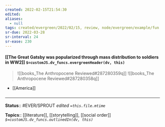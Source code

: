 ```yaml
---
created: 2022-02-15T21:54:30 
edited: 
aliases:
  - null
tags: created/evergreen/2022/02/15, review, node/evergreen/example/fun
sr-due: 2022-03-28
sr-interval: 24
sr-ease: 230
---
```


#### [[The Great Gatsby was popularized through mass distribution to soldiers in WW2]] `$=customJS.dv_funcs.evergreenHeader(dv, this)`

> ![[books_The Anthropocene Reviewed#287280359q]]
> ![[books_The Anthropocene Reviewed#287280358q]]
- [[America]]

### <hr class="footnote"/>

**Status**:: #EVER/SPROUT
*edited `=this.file.mtime`*

**Topics**:: [[literature]], [[storytelling]], [[social order]]
*`$=customJS.dv_funcs.outlinedIn(dv, this)`*
